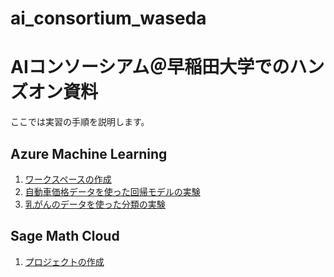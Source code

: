 # ai_consortium_waseda
# AIコンソーシアム＠早稲田大学でのハンズオン資料

ここでは実習の手順を説明します。

## Azure Machine Learning

1. [ワークスペースの作成](azure.md#workspace)
1. [自動車価格データを使った回帰モデルの実験](azure.md#regression)
1. [乳がんのデータを使った分類の実験](azure.md#classification)

## Sage Math Cloud

1. [プロジェクトの作成](sagemathcloud.md#1)

